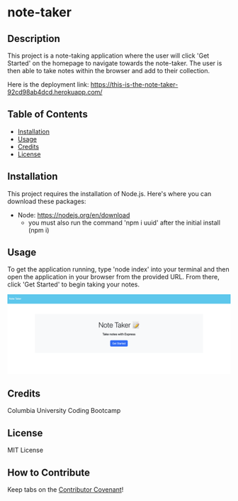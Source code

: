 # note-taker

## Description

This project is a note-taking application where the user will click 'Get Started' on the homepage to navigate towards the note-taker. The user is then able to take notes within the browser and add to their collection.

Here is the deployment link: https://this-is-the-note-taker-92cd98ab4dcd.herokuapp.com/

## Table of Contents

- [Installation](#installation)
- [Usage](#usage)
- [Credits](#credits)
- [License](#license)

## Installation

This project requires the installation of Node.js. Here's where you can download these packages:
- Node: https://nodejs.org/en/download
    - you must also run the command 'npm i uuid' after the initial install (npm i)

## Usage

To get the application running, type 'node index' into your terminal and then open the application in your browser from the provided URL. From there, click 'Get Started' to begin taking your notes.

![screenshot of the input](./screenshot.png)

## Credits

Columbia University Coding Bootcamp

## License

MIT License

## How to Contribute

Keep tabs on the [Contributor Covenant](https://www.contributor-covenant.org/)!
